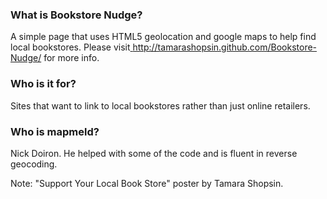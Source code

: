 

### What is Bookstore Nudge?

A simple page that uses HTML5 geolocation and google maps to help find local bookstores.
Please visit<a href="http://tamarashopsin.github.com/Bookstore-Nudge/"> http://tamarashopsin.github.com/Bookstore-Nudge/</a> for more info.

### Who is it for?

Sites that want to link to local bookstores rather than just online retailers.

### Who is mapmeld?

Nick Doiron. He helped with some of the code and is fluent in reverse geocoding.


Note: "Support Your Local Book Store" poster by Tamara Shopsin.


